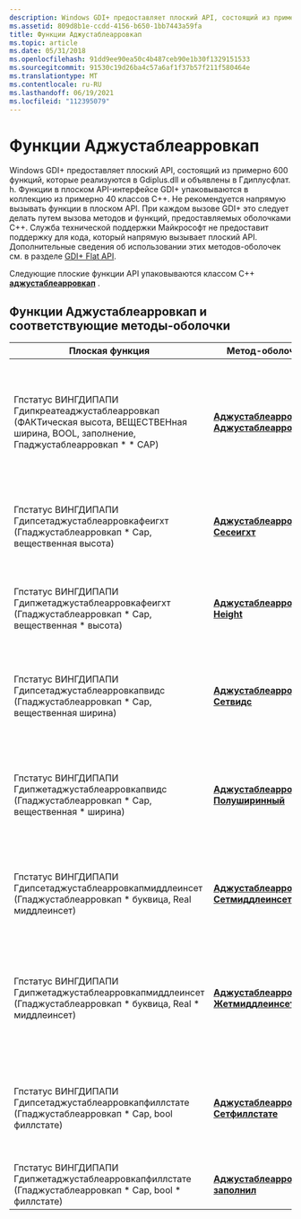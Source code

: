 ```yaml
---
description: Windows GDI+ предоставляет плоский API, состоящий из примерно 600 функций. Эти плоские функции API упаковываются классом C++ Аджустаблеарровкап.
ms.assetid: 809d8b1e-ccdd-4156-b650-1bb7443a59fa
title: Функции Аджустаблеарровкап
ms.topic: article
ms.date: 05/31/2018
ms.openlocfilehash: 91dd9ee90ea50c4b487ceb90e1b30f1329151533
ms.sourcegitcommit: 91530c19d26ba4c57a6af1f37b57f211f580464e
ms.translationtype: MT
ms.contentlocale: ru-RU
ms.lasthandoff: 06/19/2021
ms.locfileid: "112395079"
---
```

# <a name="adjustablearrowcap-functions"></a>Функции Аджустаблеарровкап

Windows GDI+ предоставляет плоский API, состоящий из примерно 600 функций, которые реализуются в Gdiplus.dll и объявлены в Гдиплусфлат. h. Функции в плоском API-интерфейсе GDI+ упаковываются в коллекцию из примерно 40 классов C++. Не рекомендуется напрямую вызывать функции в плоском API. При каждом вызове GDI+ это следует делать путем вызова методов и функций, предоставляемых оболочками C++. Служба технической поддержки Майкрософт не предоставит поддержку для кода, который напрямую вызывает плоский API. Дополнительные сведения об использовании этих методов-оболочек см. в разделе [GDI+ Flat API](-gdiplus-flatapi-flat.md).

Следующие плоские функции API упаковываются классом C++ [**аджустаблеарровкап**](/windows/desktop/api/gdipluslinecaps/nl-gdipluslinecaps-adjustablearrowcap) .

## <a name="adjustablearrowcap-functions-and-corresponding-wrapper-methods"></a>Функции Аджустаблеарровкап и соответствующие методы-оболочки



| Плоская функция                                                                                                          | Метод-оболочка                                                                                                                | Описание                                                                                                                                                                                                                              |
|------------------------------------------------------------------------------------------------------------------------|-------------------------------------------------------------------------------------------------------------------------------|------------------------------------------------------------------------------------------------------------------------------------------------------------------------------------------------------------------------------------------|
| Гпстатус ВИНГДИПАПИ Гдипкреатеаджустаблеарровкап (ФАКТическая высота, ВЕЩЕСТВЕНная ширина, BOOL, заполнение, Гпаджустаблеарровкап \* \* CAP) | [**Аджустаблеарровкап:: Аджустаблеарровкап**](/windows/win32/api/gdipluslinecaps/nf-gdipluslinecaps-adjustablearrowcap-adjustablearrowcap(inreal_inreal_inbool)) | Создает настраиваемое ограничение линии стрелки с заданной высотой и шириной. Конец линии стрелки может быть заполнен или незаполненным. По умолчанию средняя Вставка равна нулю.                                                                              |
| Гпстатус ВИНГДИПАПИ Гдипсетаджустаблеарровкафеигхт (Гпаджустаблеарровкап \* Cap, вещественная высота)                           | [**Аджустаблеарровкап:: Сесеигхт**](/windows/desktop/api/Gdipluslinecaps/nf-gdipluslinecaps-adjustablearrowcap-setheight)                                  | Метод [**аджустаблеарровкап:: сесеигхт**](/windows/desktop/api/Gdipluslinecaps/nf-gdipluslinecaps-adjustablearrowcap-setheight) задает высоту наконечника стрелки. Это расстояние от базовой стрелки до вершины.                                 |
| Гпстатус ВИНГДИПАПИ Гдипжетаджустаблеарровкафеигхт (Гпаджустаблеарровкап \* Cap, вещественная \* высота)                         | [**Аджустаблеарровкап:: Height**](/windows/desktop/api/Gdipluslinecaps/nf-gdipluslinecaps-adjustablearrowcap-getheight)                                         | Метод [**аджустаблеарровкап:: Height**](/windows/desktop/api/Gdipluslinecaps/nf-gdipluslinecaps-adjustablearrowcap-getheight) Получает высоту наконечника стрелки. Высота — это расстояние от базовой стрелки до вершины.                                  |
| Гпстатус ВИНГДИПАПИ Гдипсетаджустаблеарровкапвидс (Гпаджустаблеарровкап \* Cap, вещественная ширина)                             | [**Аджустаблеарровкап:: Сетвидс**](/windows/desktop/api/Gdipluslinecaps/nf-gdipluslinecaps-adjustablearrowcap-setwidth)                                     | Метод [**аджустаблеарровкап:: сетвидс**](/windows/desktop/api/Gdipluslinecaps/nf-gdipluslinecaps-adjustablearrowcap-setwidth) задает ширину наконечника стрелки. Ширина — это расстояние между конечными точками в базе стрелки.                          |
| Гпстатус ВИНГДИПАПИ Гдипжетаджустаблеарровкапвидс (Гпаджустаблеарровкап \* Cap, вещественная \* ширина)                           | [**Аджустаблеарровкап:: Полуширинный**](/windows/desktop/api/Gdipluslinecaps/nf-gdipluslinecaps-adjustablearrowcap-getwidth)                                           | Метод [**аджустаблеарровкап:: полуширинные**](/windows/desktop/api/Gdipluslinecaps/nf-gdipluslinecaps-adjustablearrowcap-getwidth) Возвращает ширину наконечника стрелки. Ширина — это расстояние между конечными точками в базе стрелки.                                |
| Гпстатус ВИНГДИПАПИ Гдипсетаджустаблеарровкапмиддлеинсет (Гпаджустаблеарровкап \* буквица, Real миддлеинсет)                 | [**Аджустаблеарровкап:: Сетмиддлеинсет**](/windows/desktop/api/Gdipluslinecaps/nf-gdipluslinecaps-adjustablearrowcap-setmiddleinset)                   | Метод [**аджустаблеарровкап:: сетмиддлеинсет**](/windows/desktop/api/Gdipluslinecaps/nf-gdipluslinecaps-adjustablearrowcap-setmiddleinset) задает количество единиц, на которое середина базовой перемещается в сторону вершины.                                 |
| Гпстатус ВИНГДИПАПИ Гдипжетаджустаблеарровкапмиддлеинсет (Гпаджустаблеарровкап \* буквица, Real \* миддлеинсет)<br/>    | [**Аджустаблеарровкап:: Жетмиддлеинсет**](/windows/desktop/api/Gdipluslinecaps/nf-gdipluslinecaps-adjustablearrowcap-getmiddleinset)                               | Метод [**аджустаблеарровкап:: жетмиддлеинсет**](/windows/desktop/api/Gdipluslinecaps/nf-gdipluslinecaps-adjustablearrowcap-getmiddleinset) получает значение отступа. Средний отступ — это количество единиц, на которое основано смещение базовой точки к вершине. |
| Гпстатус ВИНГДИПАПИ Гдипсетаджустаблеарровкапфиллстате (Гпаджустаблеарровкап \* Cap, bool филлстате)<br/>          | [**Аджустаблеарровкап:: Сетфиллстате**](/windows/desktop/api/Gdipluslinecaps/nf-gdipluslinecaps-adjustablearrowcap-setfillstate)                          | Метод [**аджустаблеарровкап:: сетфиллстате**](/windows/desktop/api/Gdipluslinecaps/nf-gdipluslinecaps-adjustablearrowcap-setfillstate) задает состояние заполнения для наконечника стрелки. Если наконечник стрелки не заполнен, рисуется только контур.                         |
| Гпстатус ВИНГДИПАПИ Гдипжетаджустаблеарровкапфиллстате (Гпаджустаблеарровкап \* Cap, bool \* филлстате)<br/>        | [**Аджустаблеарровкап:: заполнил**](/windows/desktop/api/Gdipluslinecaps/nf-gdipluslinecaps-adjustablearrowcap-isfilled)                                           | Метод [**аджустаблеарровкап:: Fill**](/windows/desktop/api/Gdipluslinecaps/nf-gdipluslinecaps-adjustablearrowcap-isfilled) определяет, заполнена ли стрелка.                                                                                               |



 

 

